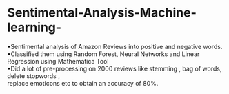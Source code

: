 # Sentimental-Analysis-Machine-learning-
•Sentimental analysis of Amazon Reviews into positive and negative words.   
•Classified them using Random Forest, Neural Networks and Linear Regression using Mathematica Tool   
•Did a lot of pre-processing on 2000 reviews like stemming , bag of words,  delete stopwords ,   
 replace emoticons etc to obtain an accuracy of 80%.
